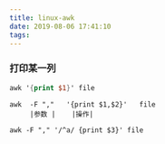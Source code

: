 ```yaml
---
title: linux-awk
date: 2019-08-06 17:41:10
tags:
---
```



### 打印某一列

```awk
awk '{print $1}' file
```

```
awk  -F ","   '{print $1,$2}'   file
     |参数 |    |操作|

awk -F "," '/^a/ {print $3}' file
```